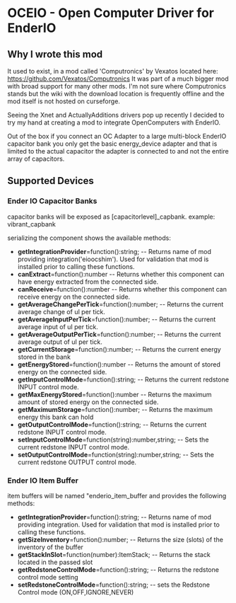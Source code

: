 # OCEIO - Open Computer Driver for EnderIO #

## Why I wrote this mod ##

It used to exist, in a mod called 'Computronics' by Vexatos located here: https://github.com/Vexatos/Computronics
It was part of a much bigger mod with broad support for many other mods.  I'm not sure where Computronics stands but the wiki with the download location 
is frequently offline and the mod itself is not hosted on curseforge.

Seeing the Xnet and ActuallyAdditions drivers pop up recently I decided to try my hand at 
creating a mod to integrate OpenComputers with EnderIO.  

Out of the box if you connect an OC Adapter to a large multi-block EnderIO capacitor bank you only 
get the basic energy_device adapter and that is limited to the actual capacitor the adapter is
connected to and not the entire array of capacitors.

## Supported Devices ##

### Ender IO Capacitor Banks ###

capacitor banks will be exposed as [capacitorlevel]_capbank. example:  vibrant_capbank

serializing the component shows the available methods:

 * **getIntegrationProvider**=function():string;  -- Returns name of mod providing integration('eioocshim'). Used for validation that mod is installed prior to calling these functions.
 * **canExtract**=function():number -- Returns whether this component can have energy extracted from the connected side.
 * **canReceive**=function():number -- Returns whether this component can receive energy on the connected side.
 * **getAverageChangePerTick**=function():number;  -- Returns the current average change of uI per tick.
 * **getAverageInputPerTick**=function():number;  -- Returns the current average input of uI per tick.
 * **getAverageOutputPerTick**=function():number;  -- Returns the current average output of uI per tick.
 * **getCurrentStorage**=function():number;  -- Returns the current energy stored in the bank
 * **getEnergyStored**=function():number -- Returns the amount of stored energy on the connected side.
 * **getInputControlMode**=function():string;  -- Returns the current redstone INPUT control mode.
 * **getMaxEnergyStored**=function():number -- Returns the maximum amount of stored energy on the connected side.
 * **getMaximumStorage**=function():number;  -- Returns the maximum energy this bank can hold
 * **getOutputControlMode**=function():string;  -- Returns the current redstone INPUT control mode.
 * **setInputControlMode**=function(string):number,string;  -- Sets the current redstone INPUT control mode.
 * **setOutputControlMode**=function(string):number,string;  -- Sets the current redstone OUTPUT control mode.
 
 ### Ender IO Item Buffer ###
 
 item buffers will be named "enderio_item_buffer and provides the following methods:
 
 * **getIntegrationProvider**=function():string;  -- Returns name of mod providing integration. Used for validation that mod is installed prior to calling these functions.
 * **getSizeInventory**=function():number; -- Returns the size (slots) of the inventory of the buffer
 * **getStackInSlot**=function(number):ItemStack; -- Returns the stack located in the passed slot
 * **getRedstoneControlMode**=function():string; -- Returns the redstone control mode setting
 * **setRedstoneControlMode**=function():string; -- sets the Redstone Control mode (ON,OFF,IGNORE,NEVER)